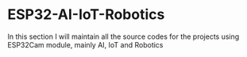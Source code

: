 # ESP32-AI-IoT-Robotics
In this section I will maintain all the source codes for the projects using ESP32Cam module, mainly AI, IoT and Robotics
